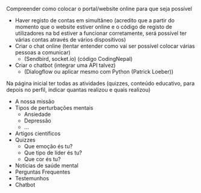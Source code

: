 
Compreender como colocar o portal/website online para que seja possível
- Haver registo de contas em simultâneo (acredito que a partir do momento que o website estiver online e o código de registo de utilizadores na bd estiver a funcionar corretamente, será possível ter várias contas através de vários dispositivos)
- Criar o chat online (tentar entender como vai ser possível colocar várias pessoas a comunicar)
  - (Sendbird, socket.io) (código CodingNepal)
- Criar o chatbot (integrar uma API talvez)
  - (Dialogflow ou aplicar mesmo com Python (Patrick Loeber))

Na página inicial ter todas as atividades (quizzes, conteúdo educativo, para depois no perfil, indicar quantas realizou e quais realizou)
- A nossa missão
- Tipos de perturbações mentais
  - Ansiedade
  - Depressão
  - ...
- Artigos científicos
- Quizzes
  - Que emoção és tu?
  - Que tipo de líder és tu?
  - Que cor és tu?
- Notícias de saúde mental
- Perguntas Frequentes
- Testemunhos
- Chatbot
